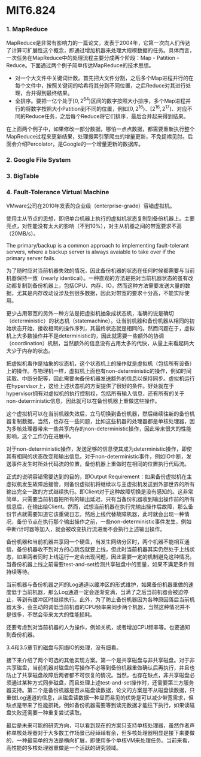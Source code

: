 # MIT6.824

### 1. MapReduce

MapReduce是非常有影响力的一篇论文，发表于2004年，它第一次向人们传达了计算可扩展性这个概念，即通过增加机器来处理大规模数据的任务。具体而言，一次任务在MapReduce中的处理流程主要分成两个阶段：Map - Patition - Reduce。下面通过两个例子简单传达MapReduce的技术思想。

- 对一个大文件中关键词计数。首先把大文件分割，之后多个Map进程并行的在每个文件中，按照关键词的哈希将其分到不同位置，之后Reduce对其进行处理，合并得到最终结果。
- 全排序。要把一亿个处于$[0,2^{64})$区间的数字按照大小排序，多个Map进程并行的将数字按照大小Patition到不同的位置，例如$[0,2^{16})$、$[2^{16},2^{17})$、对应不同的Reduce任务，之后每个Reduce将它们排序，最后合并起来得到结果。

在上面两个例子中，如果修改一部分数据，哪怕一点点数据，都需要重新执行整个MapReduce过程来更新结果，处理搜索引擎爬虫的增量更新，不免捉襟见肘。后面会介绍Percolator，是Google的一个增量更新的数据库。

### 2. Google File System





### 3. BigTable






### 4. Fault-Tolerance Virtual Machine

VMware公司在2010年发表的企业级（enterprise-grade）容错虚拟机。

使用主从节点的思想，即把单台机器上执行的虚拟机状态复制到备份机器上。主要亮点，对性能没有太大的影响（不到10%），对主从机器之间的带宽要求不高（20MB/s）。

The primary/backup is a common approach to implementing fault-tolerant servers, where a backup server is always avaiable to take over if the primary server fails.

为了随时应对当前机器失效的情况，因此备份机器的状态在任何时候都需要与当前机器保持一致（nearly identical）。一种直观的方法是把对当前机器状态的虽有改动都复制到备份机器上，包括CPU、内存、IO，然而这种方法需要发送大量的数据，尤其是内存改动设涉及到很多数据，因此对带宽的要求十分高，不能实际使用。

更少占用带宽的另外一种方法是把虚拟机抽象成状态机，准确的说是确切（deterministic）的状态机（statemachine）。让当前机器和备份机器从相同的初始状态开始，接收相同的操作序列，其最终状态就是相同的。然而问题在于，虚拟机上大多数操作并不是deterministic的，因此就需要一些额外的协调（coordination）机制，当然额外的信息没有占用太多的代快，从量上来看起码大大少于内存的状态。

把虚拟机看作是抽象的状态机，这个状态机上的操作就是虚拟机（包括所有设备）上的操作。与物理机一样，虚拟机上面也有non-deterministic的操作，例如时间读取、中断分配等，因此需要向备份机器发送额外的信息以保持同步。虚拟机运行在hypervisor上，这给上述状态机的方案提供了很好的条件。好处就在于hypervisor拥有对虚拟机的执行控制权，包括所有输入信息，还有所有的关于non-deterministic信息，因此就可以在备份机器上重做这些操作。

这个虚拟机可以在当前机器失效后，立马切换到备份机器，然后继续往新的备份机器复制数据。当然，也存在一些问题，比如这些机器的处理器都是单核处理器，因为多核处理器带来一些共享内存的non-deterministic操作，因此带来很大的性能影响，这个工作仍在进展中。

对于non-deterministic操作，发送足够的信息使其成为deterministic操作，即使其有相同的状态改变和输出信息。对于non-deterministic事件，例如IO中断，发送事件发生时所处代码流的位置，备份机器上重做时在相同的位置执行代码流。

正式的说明容错需要达到的目的，即Output Requirement：如果备份虚拟机在主虚拟机发生故障后接管，则备份虚拟机将继续以与主虚拟机发送到外部世界的所有输出完全一致的方式继续执行。即Client对于这种故障切换是没有感知的。这非常简单，只需要当前机器把所有的输出延迟，只有当备份机器收到输出操作前的所有信息后，在输出给Client。然而，试想当前机器在执行完输出操作后故障，那么备份节点就需要知道它该重做日志，然后上线代替故障机器，此时就会出现一种情况，备份节点在执行那个输出操作之前，一些non-deterministic事件发生，例如中断/计时器等加入，就会被改变执行流进而不会执行上述输出操作。

备份机器和当前机器共享同一个硬盘，当发生网络分区时，两个机器不能相互通信，备份机器收不到对方的心跳包就要上线，但此时当前机器其实仍然处于上线状态，如果两者同时上线运行一定会出现问题，因此需要一定的机制避免这种情况。当备份机器上线之前需要test-and-set检测共享磁盘中的变量，如果不满足条件则持续等待。

当前机器与备份机器之间的Log通道以缓冲区的形式维护，如果备份机器重做的速度低于当前机器，那么Log通道一定会逐渐变满，当满了之后当前机器会被迫停止，等到有缓冲区时继续执行。此外，为了防止备份机器因为各种原因落后当前机器太多，会主动的调低当前机器的CPU频率来同步两个机器，当然这种情况并不是很多，不然会带来太大的性能损耗。

还要考虑到对当前机器的人为操作，例如关机，或者增加CPU频率等。也要通知到备份机器。

3.4和3.5章节的磁盘与网络IO的处理，没有细看。

接下来介绍了两个可选的其他实现方案。第一个是共享磁盘与非共享磁盘。对于非共享磁盘，当前机器对磁盘的写操作不必等到备份机器重做确认后再执行，并且也防止了共享磁盘故障后两者都不可恢复的情况。当然，也存在缺点，非共享磁盘必须通过某种方式同步磁盘，而且处理上述test-and-set操作时，还需要第三方服务器支持。第二个是备份机器是否从磁盘读数据，论文的方案是不从磁盘读数据，只重做Log通道的信息，从磁盘读数据一种显而易见的优势是可以减少带宽需求，但缺点是带来了性能损耗，例如备份机器需要等到读完数据才能往下执行，如果读磁盘失败还需要一种重复尝试读取。

最后是未来可能的研究方向，可以看到现在的方案只支持单核处理器，虽然作者声称单核处理器对于大多数工作场景已经绰绰有余，但多核处理器明显是接下来要做的，一种最简单的方法是横向扩展，即使用多个单核VM来处理任务。当前来看，高性能的多核处理器重做是一个活跃的研究领域。
